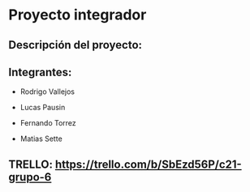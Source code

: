 # Proyecto integrador

## Descripción del proyecto:

## Integrantes:

- Rodrigo Vallejos

- Lucas Pausin

- Fernando Torrez

- Matias Sette

## TRELLO: https://trello.com/b/SbEzd56P/c21-grupo-6